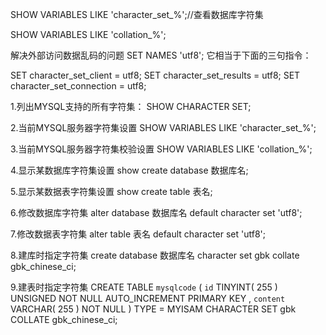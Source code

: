 
SHOW VARIABLES LIKE 'character_set_%';//查看数据库字符集

SHOW VARIABLES LIKE 'collation_%';

解决外部访问数据乱码的问题
SET NAMES 'utf8';
它相当于下面的三句指令：

SET character_set_client = utf8;
SET character_set_results = utf8;
SET character_set_connection = utf8;

1.列出MYSQL支持的所有字符集：
SHOW CHARACTER SET;

2.当前MYSQL服务器字符集设置
SHOW VARIABLES LIKE 'character_set_%';

3.当前MYSQL服务器字符集校验设置
SHOW VARIABLES LIKE 'collation_%';

4.显示某数据库字符集设置
show create database 数据库名;

5.显示某数据表字符集设置
show create table 表名;

6.修改数据库字符集
alter database 数据库名 default character set 'utf8';

7.修改数据表字符集
alter table 表名 default character set 'utf8';

8.建库时指定字符集
create database 数据库名 character set gbk collate gbk_chinese_ci;

9.建表时指定字符集
CREATE TABLE `mysqlcode` (
`id` TINYINT( 255 ) UNSIGNED NOT NULL AUTO_INCREMENT PRIMARY KEY ,
`content` VARCHAR( 255 ) NOT NULL
) TYPE = MYISAM CHARACTER SET gbk COLLATE gbk_chinese_ci;